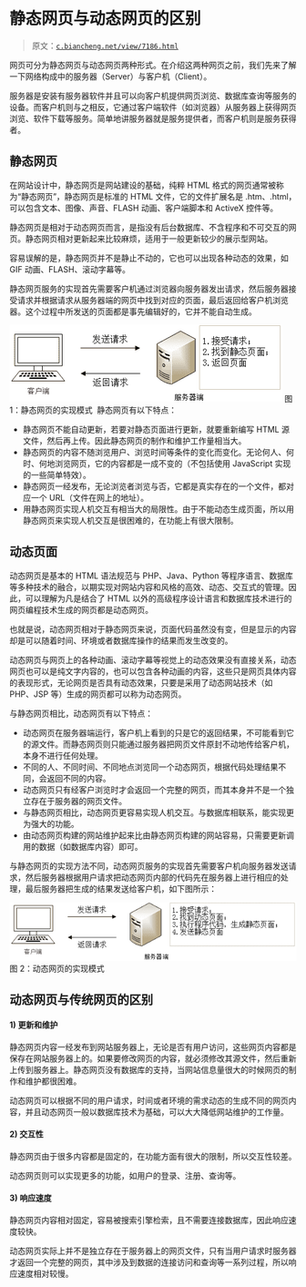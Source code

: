 # 静态网页与动态网页的区别

> 原文：[`c.biancheng.net/view/7186.html`](http://c.biancheng.net/view/7186.html)

网页可分为静态网页与动态网页两种形式。在介绍这两种网页之前，我们先来了解一下网络构成中的服务器（Server）与客户机（Client）。

服务器是安装有服务器软件并且可以向客户机提供网页浏览、数据库查询等服务的设备。而客户机则与之相反，它通过客户端软件（如浏览器）从服务器上获得网页浏览、软件下载等服务。简单地讲服务器就是服务提供者，而客户机则是服务获得者。

## 静态网页

在网站设计中，静态网页是网站建设的基础，纯粹 HTML 格式的网页通常被称为“静态网页”，静态网页是标准的 HTML 文件，它的文件扩展名是 .htm、.html，可以包含文本、图像、声音、FLASH 动画、客户端脚本和 ActiveX 控件等。

静态网页是相对于动态网页而言，是指没有后台数据库、不含程序和不可交互的网页。静态网页相对更新起来比较麻烦，适用于一般更新较少的展示型网站。

容易误解的是，静态网页并不是静止不动的，它也可以出现各种动态的效果，如 GIF 动画、FLASH、滚动字幕等。

静态网页服务的实现首先需要客户机通过浏览器向服务器发出请求，然后服务器接受请求并根据请求从服务器端的网页中找到对应的页面，最后返回给客户机浏览器。这个过程中所发送的页面都是事先编辑好的，它并不能自动生成。

![静态网页的实现模式](img/ef060e8bfbbf19f098360cb1c65b3ca0.png)
图 1：静态网页的实现模式 
静态网页有以下特点：

*   静态网页不能自动更新，若要对静态页面进行更新，就要重新编写 HTML 源文件，然后再上传。因此静态网页的制作和维护工作量相当大。
*   静态网页的内容不随浏览用户、浏览时间等条件的变化而变化。无论何人、何时、何地浏览网页，它的内容都是一成不变的（不包括使用 JavaScript 实现的一些简单特效）。
*   静态网页一经发布，无论浏览者浏览与否，它都是真实存在的一个文件，都对应一个 URL（文件在网上的地址）。
*   用静态网页实现人机交互有相当大的局限性。由于不能动态生成页面，所以用静态网页来实现人机交互是很困难的，在功能上有很大限制。

## 动态页面

动态网页是基本的 HTML 语法规范与 PHP、Java、Python 等程序语言、数据库等多种技术的融合，以期实现对网站内容和风格的高效、动态、交互式的管理。因此，可以理解为凡是结合了 HTML 以外的高级程序设计语言和数据库技术进行的网页编程技术生成的网页都是动态网页。

也就是说，动态网页相对于静态网页来说，页面代码虽然没有变，但是显示的内容却是可以随着时间、环境或者数据库操作的结果而发生改变的。

动态网页与网页上的各种动画、滚动字幕等视觉上的动态效果没有直接关系，动态网页也可以是纯文字内容的，也可以包含各种动画的内容，这些只是网页具体内容的表现形式，无论网页是否具有动态效果，只要是采用了动态网站技术（如 PHP、JSP 等）生成的网页都可以称为动态网页。

与静态网页相比，动态网页有以下特点：

*   动态网页在服务器端运行，客户机上看到的只是它的返回结果，不可能看到它的源文件。而静态网页则只能通过服务器把网页文件原封不动地传给客户机，本身不进行任何处理。
*   不同的人、不同时间、不同地点浏览同一个动态网页，根据代码处理结果不同，会返回不同的内容。
*   动态网页只有经客户浏览时才会返回一个完整的网页，而其本身并不是一个独立存在于服务器的网页文件。
*   与静态网页相比，动态网页更容易实现人机交互。与数据库相联系，能实现更为强大的功能。
*   由动态网页构建的网站维护起来比由静态网页构建的网站容易，只需要更新调用的数据（如数据库内容）即可。

与静态网页的实现方法不同，动态网页服务的实现首先需要客户机向服务器发送请求，然后服务器根据用户请求把动态网页内部的代码先在服务器上进行相应的处理，最后服务器把生成的结果发送给客户机，如下图所示：

![动态网页的实现模式](img/85f242039768db16760cbff77ebcabd5.png)
图 2：动态网页的实现模式

## 动态网页与传统网页的区别

#### 1) 更新和维护

静态网页内容一经发布到网站服务器上，无论是否有用户访问，这些网页内容都是保存在网站服务器上的。如果要修改网页的内容，就必须修改其源文件，然后重新上传到服务器上。静态网页没有数据库的支持，当网站信息量很大的时候网页的制作和维护都很困难。

动态网页可以根据不同的用户请求，时间或者环境的需求动态的生成不同的网页内容，并且动态网页一般以数据库技术为基础，可以大大降低网站维护的工作量。

#### 2) 交互性

静态网页由于很多内容都是固定的，在功能方面有很大的限制，所以交互性较差。

动态网页则可以实现更多的功能，如用户的登录、注册、查询等。

#### 3) 响应速度

静态网页内容相对固定，容易被搜索引擎检索，且不需要连接数据库，因此响应速度较快。

动态网页实际上并不是独立存在于服务器上的网页文件，只有当用户请求时服务器才返回一个完整的网页，其中涉及到数据的连接访问和查询等一系列过程，所以响应速度相对较慢。